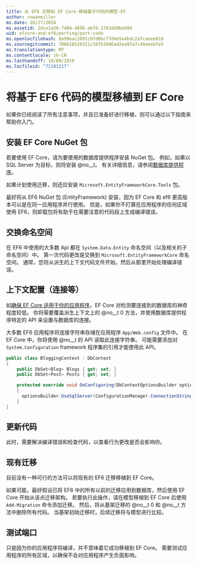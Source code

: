 ```yaml
---
title: 从 EF6 迁移到 EF Core-移植基于代码的模型-EF
author: rowanmiller
ms.date: 10/27/2016
ms.assetid: 2dce1a50-7d84-4856-abf6-2763dd9be99d
uid: efcore-and-ef6/porting/port-code
ms.openlocfilehash: 0a99eac2091c07d8bcf7d4e5e4bdc2afcaeee810
ms.sourcegitcommit: 708b18520321c587b2046ad2ea9fa7c48aeebfe5
ms.translationtype: MT
ms.contentlocale: zh-CN
ms.lasthandoff: 10/09/2019
ms.locfileid: "72181217"
---
```

# <a name="porting-an-ef6-code-based-model-to-ef-core"></a>将基于 EF6 代码的模型移植到 EF Core

如果你已经阅读了所有注意事项，并且已准备好进行移植，则可以通过以下指南来帮助你入门。

## <a name="install-ef-core-nuget-packages"></a>安装 EF Core NuGet 包

若要使用 EF Core，请为要使用的数据库提供程序安装 NuGet 包。 例如，如果以 SQL Server 为目标，则将安装 @no__t。 有关详细信息，请参阅[数据库提供程序](../../core/providers/index.md)。

如果计划使用迁移，则还应安装 `Microsoft.EntityFrameworkCore.Tools` 包。

最好将从 EF6 NuGet 包 (EntityFramework) 安装，因为 EF Core 和 ef6 更高版本可以是在同一应用程序并行使用。 但是，如果你不打算在应用程序的任何区域使用 EF6，则卸载包将有助于在需要注意的代码段上生成编译错误。

## <a name="swap-namespaces"></a>交换命名空间

在 EF6 中使用的大多数 Api 都在 `System.Data.Entity` 命名空间（以及相关的子命名空间）中。 第一次代码更改是交换到 `Microsoft.EntityFrameworkCore` 命名空间。 通常，您将从派生的上下文代码文件开始，然后从那里开始处理编译错误。

## <a name="context-configuration-connection-etc"></a>上下文配置（连接等）

如[确保 EF Core 适用于你的应用程序](ensure-requirements.md)，EF Core 对检测要连接到的数据库的神奇程度较低。 你将需要覆盖派生上下文上的 @no__t 0 方法，并使用数据库提供程序特定的 API 来设置与数据库的连接。

大多数 EF6 应用程序将连接字符串存储在应用程序 `App/Web.config` 文件中。 在 EF Core 中，你将使用 @no__t 的 API 读取此连接字符串。 可能需要添加对 `System.Configuration` framework 程序集的引用才能使用此 API。

``` csharp
public class BloggingContext : DbContext
{
    public DbSet<Blog> Blogs { get; set; }
    public DbSet<Post> Posts { get; set; }

    protected override void OnConfiguring(DbContextOptionsBuilder optionsBuilder)
    {
      optionsBuilder.UseSqlServer(ConfigurationManager.ConnectionStrings["BloggingDatabase"].ConnectionString);
    }
}
```

## <a name="update-your-code"></a>更新代码

此时，需要解决编译错误和检查代码，以查看行为更改是否会影响你。

## <a name="existing-migrations"></a>现有迁移

目前没有一种可行的方法可以将现有的 EF6 迁移移植到 EF Core。

如果可能，最好假设已将 EF6 中的所有以前的迁移应用到数据库，然后使用 EF Core 开始从该点迁移架构。 若要执行此操作，请在模型移植到 EF Core 后使用 `Add-Migration` 命令添加迁移。 然后，将从基架迁移的 @no__t 0 和 @no__t 方法中删除所有代码。 当基架初始迁移时，后续迁移将与模型进行比较。

## <a name="test-the-port"></a>测试端口

只是因为你的应用程序将编译，并不意味着它成功移植到 EF Core。 需要测试应用程序的所有区域，以确保不会对应用程序产生负面影响。
